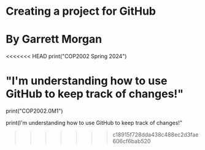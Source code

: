 # Creating a project for GitHub
# By Garrett Morgan

<<<<<<< HEAD
print("COP2002 Spring 2024")


"I'm understanding how to use GitHub to keep track of changes!"
=======
print("COP2002.0M1")

print(I'm understanding how to use GitHub to keep track of changes!"
>>>>>>> c18915f728dda438c488ec2d3fae606cf6bab520
